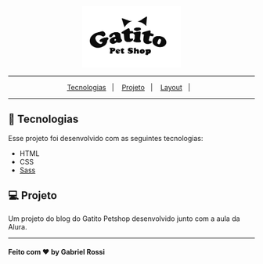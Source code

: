 <p align="center">
  <img src="./assets/img/logo.png" width="40%">
</p>

---

<p align="center">
  <a href="#-tecnologias">Tecnologias</a>&nbsp;&nbsp;&nbsp;|&nbsp;&nbsp;&nbsp;
  <a href="#-projeto">Projeto</a>&nbsp;&nbsp;&nbsp;|&nbsp;&nbsp;&nbsp;
  <a href="#-layout">Layout</a>&nbsp;&nbsp;&nbsp;|&nbsp;&nbsp;&nbsp;
</p>

---

## 🚀 Tecnologias

Esse projeto foi desenvolvido com as seguintes tecnologias:

- HTML
- CSS
- [Sass](https://sass-lang.com/)

## 💻 Projeto

Um projeto do blog do Gatito Petshop desenvolvido junto com a aula da Alura.

---

#### Feito com ♥ by Gabriel Rossi
